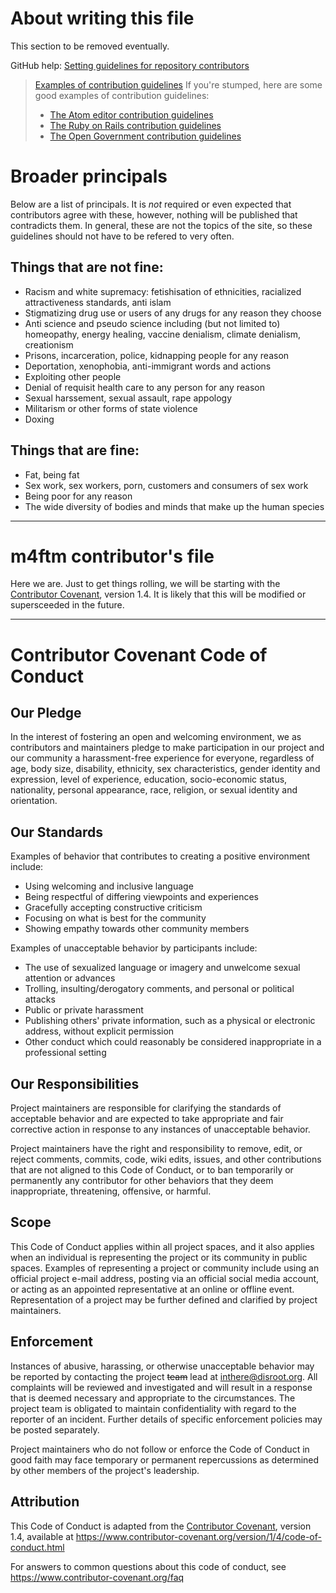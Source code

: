 # About writing this file

This section to be removed eventually.

GitHub help: [Setting guidelines for repository contributors](https://help.github.com/en/articles/setting-guidelines-for-repository-contributors)

> [Examples of contribution guidelines](https://help.github.com/en/articles/setting-guidelines-for-repository-contributors#examples-of-contribution-guidelines)
> If you're stumped, here are some good examples of contribution guidelines:
  > -  [The Atom editor contribution guidelines](https://github.com/atom/atom/blob/master/CONTRIBUTING.md)
  > -  [The Ruby on Rails contribution guidelines](https://github.com/rails/rails/blob/master/CONTRIBUTING.md)
  > -  [The Open Government contribution guidelines](https://github.com/opengovernment/opengovernment/blob/master/CONTRIBUTING.md)
  
# 

# Broader principals 

Below are a list of principals. It is *not* required or even expected that contributors agree with these, however, nothing will be published that contradicts them. In general, these are not the topics of the site, so these guidelines should not have to be refered to very often. 

## Things that are not fine: 
* Racism and white supremacy: fetishisation of ethnicities, racialized attractiveness standards, anti islam  
* Stigmatizing drug use or users of any drugs for any reason they choose
* Anti science and pseudo science including (but not limited to) homeopathy, energy healing, vaccine denialism, climate denialism, creationism
* Prisons, incarceration, police, kidnapping people for any reason
* Deportation, xenophobia, anti-immigrant words and actions
* Exploiting other people
* Denial of requisit health care to any person for any reason
* Sexual harssement, sexual assault, rape appology 
* Militarism or other forms of state violence 
* Doxing 

## Things that are fine:
* Fat, being fat
* Sex work, sex workers, porn, customers and consumers of sex work
* Being poor for any reason
* The wide diversity of bodies and minds that make up the human species



---- 

# m4ftm contributor's file

Here we are. Just to get things rolling, we will be starting with the [Contributor Covenant][homepage], version 1.4. It is likely that this will be modified or supersceeded in the future. 

----

# Contributor Covenant Code of Conduct

## Our Pledge

In the interest of fostering an open and welcoming environment, we as
contributors and maintainers pledge to make participation in our project and
our community a harassment-free experience for everyone, regardless of age, body
size, disability, ethnicity, sex characteristics, gender identity and expression,
level of experience, education, socio-economic status, nationality, personal
appearance, race, religion, or sexual identity and orientation.

## Our Standards

Examples of behavior that contributes to creating a positive environment
include:

* Using welcoming and inclusive language
* Being respectful of differing viewpoints and experiences
* Gracefully accepting constructive criticism
* Focusing on what is best for the community
* Showing empathy towards other community members

Examples of unacceptable behavior by participants include:

* The use of sexualized language or imagery and unwelcome sexual attention or
  advances
* Trolling, insulting/derogatory comments, and personal or political attacks
* Public or private harassment
* Publishing others' private information, such as a physical or electronic
  address, without explicit permission
* Other conduct which could reasonably be considered inappropriate in a
  professional setting

## Our Responsibilities

Project maintainers are responsible for clarifying the standards of acceptable
behavior and are expected to take appropriate and fair corrective action in
response to any instances of unacceptable behavior.

Project maintainers have the right and responsibility to remove, edit, or
reject comments, commits, code, wiki edits, issues, and other contributions
that are not aligned to this Code of Conduct, or to ban temporarily or
permanently any contributor for other behaviors that they deem inappropriate,
threatening, offensive, or harmful.

## Scope

This Code of Conduct applies within all project spaces, and it also applies when
an individual is representing the project or its community in public spaces.
Examples of representing a project or community include using an official
project e-mail address, posting via an official social media account, or acting
as an appointed representative at an online or offline event. Representation of
a project may be further defined and clarified by project maintainers.

## Enforcement

Instances of abusive, harassing, or otherwise unacceptable behavior may be
reported by contacting the project ~~team~~ lead at inthere@disroot.org. All
complaints will be reviewed and investigated and will result in a response that
is deemed necessary and appropriate to the circumstances. The project team is
obligated to maintain confidentiality with regard to the reporter of an incident.
Further details of specific enforcement policies may be posted separately.

Project maintainers who do not follow or enforce the Code of Conduct in good
faith may face temporary or permanent repercussions as determined by other
members of the project's leadership.

## Attribution

This Code of Conduct is adapted from the [Contributor Covenant][homepage], version 1.4,
available at https://www.contributor-covenant.org/version/1/4/code-of-conduct.html

[homepage]: https://www.contributor-covenant.org

For answers to common questions about this code of conduct, see
https://www.contributor-covenant.org/faq

